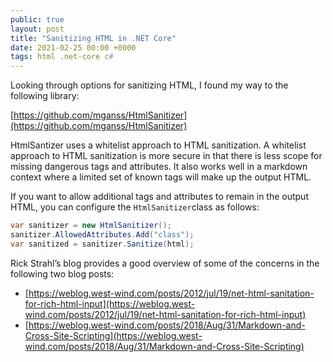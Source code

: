 ```yaml
---
public: true
layout: post
title: "Sanitizing HTML in .NET Core"
date: 2021-02-25 00:00 +0000
tags: html .net-core c#
---
```


Looking through options for sanitizing HTML, I found my way to the following library:

[https://github.com/mganss/HtmlSanitizer](https://github.com/mganss/HtmlSanitizer)

HtmlSantizer uses a whitelist approach to HTML sanitization. A whitelist approach to HTML sanitization is more secure in that there is less scope for missing dangerous tags and attributes. It also works well in a markdown context where a limited set of known tags will make up the output HTML.

If you want to allow additional tags and attributes to remain in the output HTML, you can configure the `HtmlSanitizer`class as follows:

```csharp
var sanitizer = new HtmlSanitizer();  
sanitizer.AllowedAttributes.Add("class");  
var sanitized = sanitizer.Sanitize(html);
```

Rick Strahl’s blog provides a good overview of some of the concerns in the following two blog posts:

- [https://weblog.west-wind.com/posts/2012/jul/19/net-html-sanitation-for-rich-html-input](https://weblog.west-wind.com/posts/2012/jul/19/net-html-sanitation-for-rich-html-input)
- [https://weblog.west-wind.com/posts/2018/Aug/31/Markdown-and-Cross-Site-Scripting](https://weblog.west-wind.com/posts/2018/Aug/31/Markdown-and-Cross-Site-Scripting)